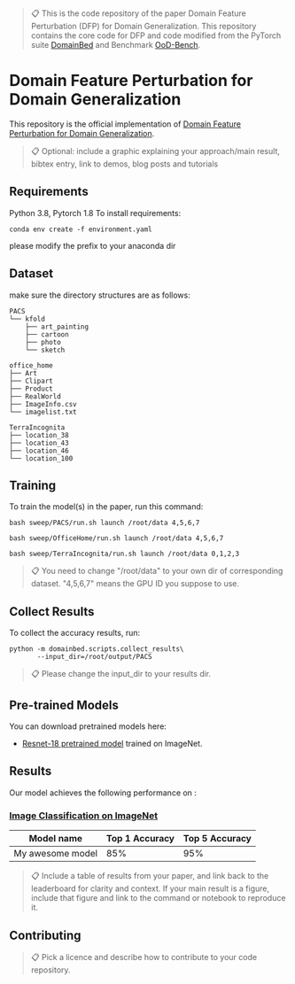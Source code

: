>📋  This is the code repository of the paper Domain Feature Perturbation (DFP) for Domain Generalization. This repository contains the core code for DFP and code modified from the PyTorch suite [DomainBed](https://github.com/facebookresearch/DomainBed) and Benchmark [OoD-Bench](https://github.com/ynysjtu/ood_bench).

# Domain Feature Perturbation for Domain Generalization

This repository is the official implementation of [Domain Feature Perturbation for Domain Generalization](). 

>📋  Optional: include a graphic explaining your approach/main result, bibtex entry, link to demos, blog posts and tutorials

## Requirements

Python 3.8, Pytorch 1.8
To install requirements:

```anaconda env
conda env create -f environment.yaml
```
please modify the prefix to your anaconda dir

## Dataset
make sure the directory structures are as follows:

```
PACS
└── kfold
    ├── art_painting
    ├── cartoon
    ├── photo
    └── sketch
```

```
office_home
├── Art
├── Clipart
├── Product
├── RealWorld
├── ImageInfo.csv
└── imagelist.txt
```

```
TerraIncognita
├── location_38
├── location_43
├── location_46
└── location_100
```

## Training

To train the model(s) in the paper, run this command:

```PACS
bash sweep/PACS/run.sh launch /root/data 4,5,6,7
```

```OfficeHome
bash sweep/OfficeHome/run.sh launch /root/data 4,5,6,7
```

```TerraIncognita
bash sweep/TerraIncognita/run.sh launch /root/data 0,1,2,3
```

>📋  You need to change "/root/data" to your own dir of corresponding dataset. "4,5,6,7" means the GPU ID you suppose to use.

## Collect Results

To collect the accuracy results, run:

```
python -m domainbed.scripts.collect_results\
       --input_dir=/root/output/PACS
```

>📋  Please change the input_dir to your results dir.

## Pre-trained Models

You can download pretrained models here:

- [Resnet-18 pretrained model](https://download.pytorch.org/models/resnet18-5c106cde.pth) trained on ImageNet. 

## Results

Our model achieves the following performance on :

### [Image Classification on ImageNet](https://paperswithcode.com/sota/image-classification-on-imagenet)

| Model name         | Top 1 Accuracy  | Top 5 Accuracy |
| ------------------ |---------------- | -------------- |
| My awesome model   |     85%         |      95%       |

>📋  Include a table of results from your paper, and link back to the leaderboard for clarity and context. If your main result is a figure, include that figure and link to the command or notebook to reproduce it. 


## Contributing

>📋  Pick a licence and describe how to contribute to your code repository. 
